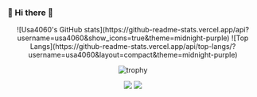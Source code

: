 ### 👋 Hi there 👋


<div align="center">
![Usa4060's GitHub stats](https://github-readme-stats.vercel.app/api?username=usa4060&show_icons=true&theme=midnight-purple)
![Top Langs](https://github-readme-stats.vercel.app/api/top-langs/?username=usa4060&layout=compact&theme=midnight-purple)

![trophy](https://github-profile-trophy.vercel.app/?username=usa4060)


<a href="https://www.instagram.com/ni.__.10.50/" target="_blank"><img src="https://img.shields.io/badge/ni.__.10.50-E4405F?style=flat&logo=Instagram&logoColor=ffffff"/></a>
<a href="https://github.com/usa4060" target="_blank"><img src="https://img.shields.io/badge/MyGithub-696969?style=flat&logo=GitHub&logoColor=181717"/></a>

</div>
